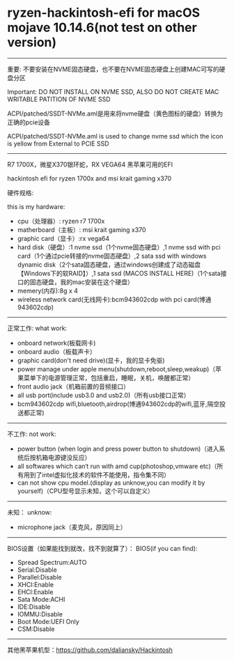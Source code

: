 # ryzen-hackintosh-efi for macOS mojave 10.14.6(not test on other version)

---

重要: 不要安装在NVME固态硬盘，也不要在NVME固态硬盘上创建MAC可写的硬盘分区

Important: DO NOT INSTALL ON NVME SSD, ALSO DO NOT CREATE MAC WRITABLE PATITION OF NVME SSD

ACPI/patched/SSDT-NVMe.aml是用来将nvme硬盘（黄色图标的硬盘）转换为正确的pcie设备

ACPI/patched/SSDT-NVMe.aml is used to change nvme ssd which the icon is yellow from External to PCIE SSD 

--- 

R7 1700X，微星X370银环蛇，RX VEGA64 黑苹果可用的EFI

hackintosh efi for ryzen 1700x and msi krait gaming x370

硬件规格:

this is my hardware:

* cpu（处理器）: ryzen r7 1700x
* matherboard（主板）: msi krait gaming x370
* graphic card（显卡）:rx vega64
* hard disk（硬盘）:1 nvme ssd（1个nvme固态硬盘）,1 nvme ssd with pci card（1个通过pcie转接的nvme固态硬盘）,2 sata ssd with windows dynamic disk（2个sata固态硬盘，通过windows创建成了动态磁盘【Windows下的软RAID】）,1 sata ssd (MACOS INSTALL HERE)（1个sata接口的固态硬盘，我的mac安装在这个硬盘）
* memery(内存):8g x 4
* wireless network card(无线网卡):bcm943602cdp with pci card(博通943602cdp)

--- 

正常工作:
what work:

* onboard network(板载网卡)
* onboard audio（板载声卡）
* graphic card(don't need drive)(显卡，我的显卡免驱)
* power manage under apple menu(shutdown,reboot,sleep,weakup)（苹果菜单下的电源管理正常，包括重启，睡眠，关机，唤醒都正常）
* front audio jack（机箱前置的音频接口）
* all usb port(include usb3.0 and usb2.0)（所有usb接口正常）
* bcm943602cdp wifi,bluetooth,airdrop(博通943602cdp的wifi,蓝牙,隔空投送都正常)

---

不工作:
not work:

* power button (when login and press power button to shutdown)（进入系统后按机箱电源键没反应）
* all softwares which can‘t run with amd cup(photoshop,vmware etc)（所有用到了intel虚拟化技术的软件不能使用，指令集不同）
* can not show cpu model.(display as unknow,you can modify it by yourself)（CPU型号显示未知，这个可以自定义）

---

未知：
unknow:

* microphone jack（麦克风，原因同上）

---

BIOS设置（如果能找到就改，找不到就算了）：
BIOS(if you can find):
* Spread Spectrum:AUTO
* Serial:Disable
* Parallel:Disable
* XHCI:Enable
* EHCI:Enable
* Sata Mode:ACHI
* IDE:Disable
* IOMMU:Disable
* Boot Mode:UEFI Only
* CSM:Disable

---

其他黑苹果机型：https://github.com/daliansky/Hackintosh
